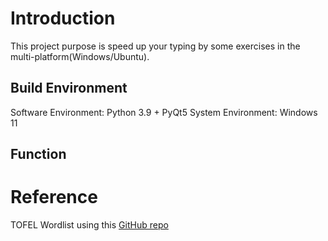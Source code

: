 # Introduction
This project purpose is speed up your typing by some exercises in the multi-platform(Windows/Ubuntu).


## Build Environment
Software Environment: Python 3.9 + PyQt5 
System Environment: Windows 11

## Function



# Reference

TOFEL Wordlist using this [GitHub repo](https://github.com/1eez/103976)

